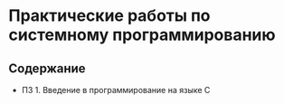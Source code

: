 # Практические работы по системному программированию
## Содержание
- ПЗ 1. Введение в программирование на языке С
